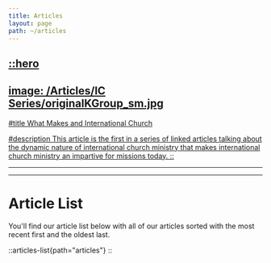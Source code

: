 ```yaml
---
title: Articles
layout: page
path: ~/articles
---
```



<a href="https://therodys.com/articles/ic-series" alt="What Makes and International Church">

::hero
---
image: /Articles/IC Series/originalKGroup_sm.jpg
---
#title 
What Makes and International Church

#description
This article is the first in a series of linked articles talking about the dynamic nature of  international church ministry that makes international church ministry an impartive for missions today.
::

</a>


---
---

# Article List
You'll find our article list below with all of our articles sorted with the most recent first and the oldest last.

::articles-list{path="articles"}
::
